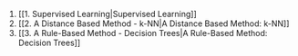 1. [[1. Supervised Learning|Supervised Learning]]
2. [[2. A Distance Based Method - k-NN|A Distance Based Method: k-NN]]
3. [[3. A Rule-Based Method - Decision Trees|A Rule-Based Method: Decision Trees]]